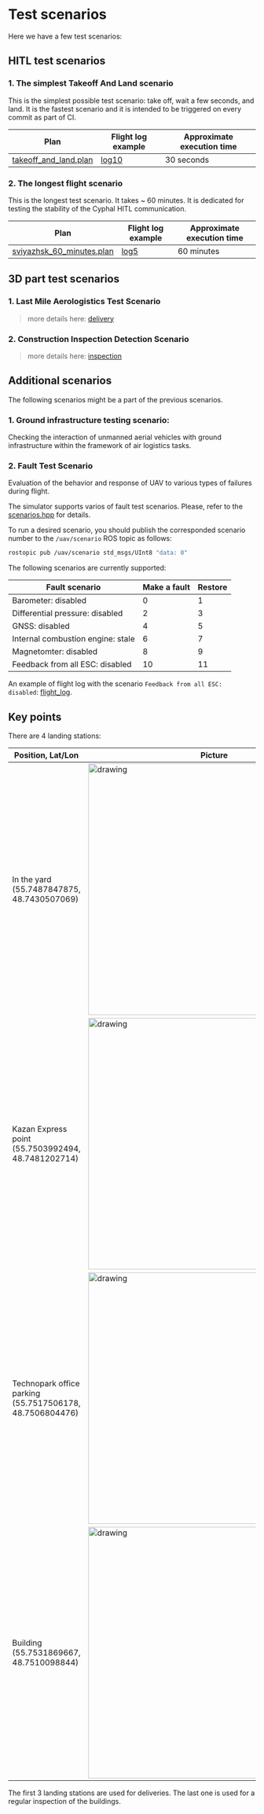 # Test scenarios

Here we have a few test scenarios:

## HITL test scenarios

### 1. The simplest Takeoff And Land scenario

This is the simplest possible test scenario: take off, wait a few seconds, and land. It is the fastest scenario and it is intended to be triggered on every commit as part of CI.

| Plan | Flight log example | Approximate execution time |
|-|-|-|
| [takeoff_and_land.plan](takeoff_and_land.plan) | [log10](https://review.px4.io/plot_app?log=9aeb4932-991a-4856-b292-187d6a9f37af) | 30 seconds |

### 2. The longest flight scenario

This is the longest test scenario. It takes ~ 60 minutes. It is dedicated for testing the stability of the Cyphal HITL communication.

| Plan | Flight log example | Approximate execution time |
|-|-|-|
| [sviyazhsk_60_minutes.plan](sviyazhsk_60_minutes.plan) | [log5](https://review.px4.io/plot_app?log=651ad2b4-149c-4b6c-8dd5-70a0c92c3617) | 60 minutes |

## 3D part test scenarios

### 1. Last Mile Aerologistics Test Scenario

> more details here: [delivery](delivery/README.md)

### 2. Construction Inspection Detection Scenario

> more details here: [inspection](inspection/README.md)

## Additional scenarios

The following scenarios might be a part of the previous scenarios.

### 1. Ground infrastructure testing scenario:

Checking the interaction of unmanned aerial vehicles with ground infrastructure within the framework of air logistics tasks.

### 2. Fault Test Scenario

Evaluation of the behavior and response of UAV to various types of failures during flight.

The simulator supports varios of fault test scenarios. Please, refer to the [scenarios.hpp](https://github.com/RaccoonlabDev/inno_vtol_dynamics/blob/main/src/scenarios.hpp) for details.

To run a desired scenario, you should publish the corresponded scenario number to the `/uav/scenario` ROS topic as follows:

```bash
rostopic pub /uav/scenario std_msgs/UInt8 "data: 0"
```

The following scenarios are currently supported:

| Fault scenario                    | Make a fault | Restore |
| --------------------------------- | ------------ | ------- |
| Barometer: disabled               | 0  | 1
| Differential pressure: disabled   | 2  | 3
| GNSS: disabled                    | 4  | 5
| Internal combustion engine: stale | 6  | 7
| Magnetomter: disabled             | 8  | 9
| Feedback from all ESC: disabled   | 10 | 11

An example of flight log with the scenario `Feedback from all ESC: disabled`: [flight_log](https://review.px4.io/plot_app?log=14f6605e-c5c9-47ae-b792-852bb194b71d).

## Key points

There are 4 landing stations:

| Position, Lat/Lon               | Picture |
| ------------------------- | ------- |
| In the yard (55.7487847875, 48.7430507069) | <img src="https://raw.githubusercontent.com/RaccoonlabDev/innopolis_vtol_dynamics/docs/assets/landing_station_yard.png" width="512" alt="drawing"/> |  |
| Kazan Express point (55.7503992494, 48.7481202714) | <img src="https://raw.githubusercontent.com/RaccoonlabDev/innopolis_vtol_dynamics/docs/assets/landing_station_kazanexpress.png" width="512" alt="drawing"/> |
| Technopark office parking (55.7517506178, 48.7506804476) | <img src="https://raw.githubusercontent.com/RaccoonlabDev/innopolis_vtol_dynamics/docs/assets/landing_station_technopark.png" width="512" alt="drawing"/> |
| Building (55.7531869667, 48.7510098844) | <img src="https://raw.githubusercontent.com/RaccoonlabDev/innopolis_vtol_dynamics/docs/assets/landing_station_building.png" width="512" alt="drawing"/> |

The first 3 landing stations are used for deliveries. The last one is used for a regular inspection of the buildings.
